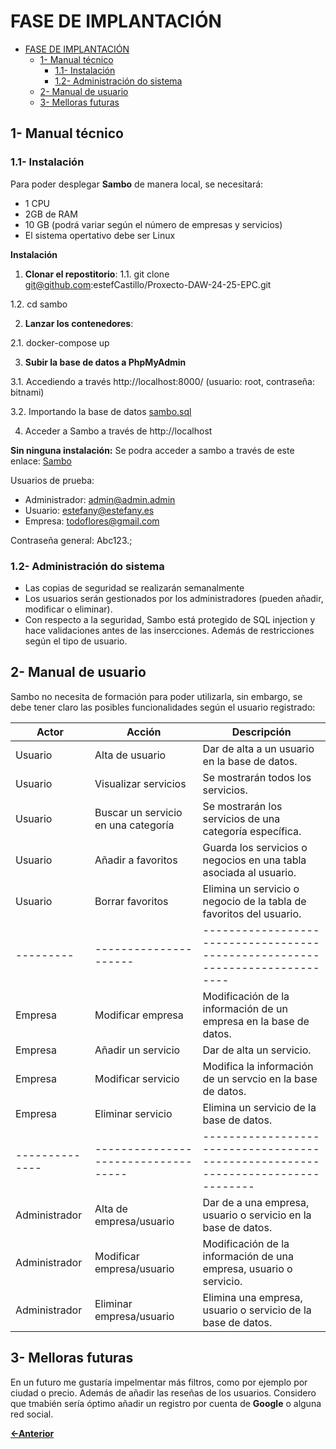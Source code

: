 # FASE DE IMPLANTACIÓN

- [FASE DE IMPLANTACIÓN](#fase-de-implantación)
  - [1- Manual técnico](#1--manual-técnico)
    - [1.1- Instalación](#11--instalación)
    - [1.2- Administración do sistema](#12--administración-do-sistema)
  - [2- Manual de usuario](#2--manual-de-usuario)
  - [3- Melloras futuras](#3--melloras-futuras)

## 1- Manual técnico

### 1.1- Instalación

Para poder desplegar **Sambo** de manera local, se necesitará:
- 1 CPU
- 2GB de RAM
- 10 GB (podrá variar según el número de empresas y servicios)
- El sistema opertativo debe ser Linux

**Instalación**
1. **Clonar el repostitorio**: 
  1.1. git clone git@github.com:estefCastillo/Proxecto-DAW-24-25-EPC.git

  1.2. cd sambo

2. **Lanzar los contenedores**:

  2.1. docker-compose up

3. **Subir la base de datos a PhpMyAdmin**

  3.1. Accediendo a través http://localhost:8000/ (usuario: root, contraseña: bitnami)

  3.2. Importando la base de datos [sambo.sql](../../sambo/sql/sambo.sql)
  
4. Acceder a Sambo a través de http://localhost

**Sin ninguna instalación:**
Se podra acceder a sambo a través de este enlace: [Sambo](https://purple-reindeer-599669.hostingersite.com/)

Usuarios de prueba:
- Administrador: admin@admin.admin
- Usuario: estefany@estefany.es
- Empresa: todoflores@gmail.com

Contraseña general: Abc123.;


### 1.2- Administración do sistema

- Las copias de seguridad se realizarán semanalmente
- Los usuarios serán gestionados por los administradores (pueden añadir, modificar o eliminar).
- Con respecto a la seguridad, Sambo está protegido de SQL injection y hace validaciones antes de las insercciones. Además de restricciones según el tipo de usuario. 

## 2- Manual de usuario

Sambo no necesita de formación para poder utilizarla, sin embargo, se debe tener claro las posibles funcionalidades según el usuario registrado:

| Actor   | Acción                          | Descripción                                                                 |
|---------|----------------------------------|-----------------------------------------------------------------------------|
| Usuario | Alta de usuario                 | Dar de alta a un usuario en la base de datos.                              |
| Usuario | Visualizar servicios            | Se mostrarán todos los servicios.                                          |
| Usuario | Buscar un servicio en una categoría | Se mostrarán los servicios de una categoría específica.                |
| Usuario | Añadir a favoritos              | Guarda los servicios o negocios en una tabla asociada al usuario.          |
| Usuario | Borrar favoritos                | Elimina un servicio o negocio de la tabla de favoritos del usuario.        |
|---------|---------------------|----------------------------------------------------------------------------|
| Empresa | Modificar empresa   | Modificación de la información de un empresa en la base de datos.         |
| Empresa | Añadir un servicio  | Dar de alta un servicio.                                                  |
| Empresa | Modificar servicio  | Modifica la información de un servcio en la base de datos.               |
| Empresa | Eliminar servicio   | Elimina un servicio de la base de datos.                                  |
|--------------|-----------------------------------|--------------------------------------------------------------------------------|
| Administrador | Alta de empresa/usuario | Dar de a una empresa, usuario o servicio en la base de datos.               |
| Administrador | Modificar empresa/usuario | Modificación de la información de una empresa, usuario o servicio.             |
| Administrador | Eliminar empresa/usuario | Elimina una empresa, usuario o servicio de la base de datos.                   |

## 3- Melloras futuras

En un futuro me gustaría impelmentar más filtros, como por ejemplo por ciudad o precio. Además de añadir las reseñas de los usuarios. Considero que tmabién sería óptimo añadir un registro por cuenta de **Google** o alguna red social.

[**<-Anterior**](../../README.md)
